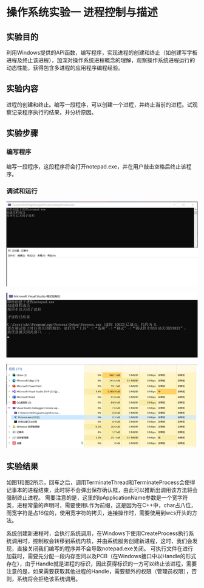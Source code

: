 # 操作系统实验一 进程控制与描述

## 实验目的

利用Windows提供的API函数，编写程序，实现进程的创建和终止（如创建写字板进程及终止该进程），加深对操作系统进程概念的理解，观察操作系统进程运行的动态性能，获得包含多进程的应用程序编程经验。

## 实验内容

进程的创建和终止。编写一段程序，可以创建一个进程，并终止当前的进程。试观察记录程序执行的结果，并分析原因。

## 实验步骤

### 编写程序

编写一段程序，这段程序将会打开notepad.exe，并在用户敲击空格后终止该程序。

### 调试和运行

![图片](./image/exp1-1.png)

![图片](./image/exp1-2.png)

![图片](./image/exp1-3.png)

## 实验结果

如图1和图2所示，回车之后，调用TerminateThread和TerminateProcess会使得记事本的进程结束，此时将不会弹出保存确认框，由此可以推断出调用该方法将会强制终止进程。
需要注意的是，这里的lpApplicationName参数是一个宽字符类，进程常量的声明时，需要使用L作为前缀，这是因为在C++中，char占八位，而宽字符是占16位的，使用宽字符的拷贝，连接操作时，需要使用到wcs开头的方法。

系统创建新进程时，会执行系统调用，在Windows下使用CreateProcess执行系统调用时，控制权会转移到系统内核，并由系统服务创建新进程，这时，我们会发现，直接关闭我们编写的程序并不会导致notepad.exe关闭。
可执行文件在进行加载时，需要先分配一段内存空间以及PCB（在Windows接口中以Handle的形式存在），由于Handle就是进程的标识，因此获得标识的一方可以终止该进程，需要注意的是，如果需要获取其他进程的Handle，需要额外的权限（管理员权限），否则，系统将会拒绝该系统调用。
